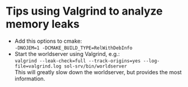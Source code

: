 # Tips using Valgrind to analyze memory leaks

- Add this options to cmake:<br>
  `-DNOJEM=1 -DCMAKE_BUILD_TYPE=RelWithDebInfo`
- Start the worldserver using Valgrind, e.g.:<br>
  `valgrind --leak-check=full --track-origins=yes --log-file=valgrind.log sol-srv/bin/worldserver`<br>
  This will greatly slow down the worldserver, but provides the most information.
